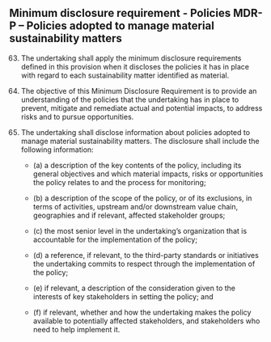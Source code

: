 ## Minimum disclosure requirement - Policies MDR-P – Policies adopted to manage material sustainability matters

63. The undertaking shall apply the minimum disclosure requirements defined in this provision when it discloses the policies it has in place with regard to each sustainability matter identified as material.

64. The objective of this Minimum Disclosure Requirement is to provide an understanding of the policies that the undertaking has in place to prevent, mitigate and remediate actual and potential impacts, to address risks and to pursue opportunities.

65. The undertaking shall disclose information about policies adopted to manage material sustainability matters. The disclosure shall include the following information:

	- (a) a description of the key contents of the policy, including its general objectives and which material impacts, risks or opportunities the policy relates to and the process for monitoring;

	- (b) a description of the scope of the policy, or of its exclusions, in terms of activities, upstream and/or downstream value chain, geographies and if relevant, affected stakeholder groups;

	- (c) the most senior level in the undertaking’s organization that is accountable for the implementation of the policy;

	- (d) a reference, if relevant, to the third-party standards or initiatives the undertaking commits to respect through the implementation of the policy;

	- (e) if relevant, a description of the consideration given to the interests of key stakeholders in setting the policy; and

	- (f) if relevant, whether and how the undertaking makes the policy available to potentially affected stakeholders, and stakeholders who need to help implement it. 

